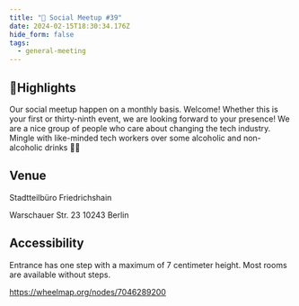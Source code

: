 ```yaml
---
title: "🎉 Social Meetup #39"
date: 2024-02-15T18:30:34.176Z
hide_form: false
tags:
  - general-meeting
---
```

## 💫Highlights 

Our social meetup happen on a monthly basis. Welcome! Whether this is your first or thirty-ninth event,  we are looking forward to your presence! We are a nice group of people who care about changing the tech industry. Mingle with like-minded tech workers over some alcoholic and non-alcoholic drinks 🧃🍻 

## Venue

Stadtteilbüro Friedrichshain

Warschauer Str. 23
10243 Berlin

## Accessibility

Entrance has one step with a maximum of 7 centimeter height. Most rooms are available without steps.

<https://wheelmap.org/nodes/7046289200>